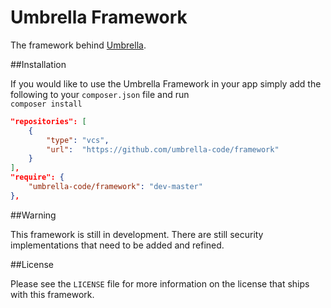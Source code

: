 Umbrella Framework
=========

The framework behind [Umbrella](https://github.com/umbrella-code/umbrella).

##Installation

If you would like to use the Umbrella Framework in your app simply add the following to your `composer.json` file and run <br /> `composer install`

```json
"repositories": [
    {
        "type": "vcs",
        "url":  "https://github.com/umbrella-code/framework"
    }
],
"require": {
    "umbrella-code/framework": "dev-master"
},
```

##Warning

This framework is still in development. There are still security implementations that need to be added and refined.

##License

Please see the `LICENSE` file for more information on the license that ships with this framework.

